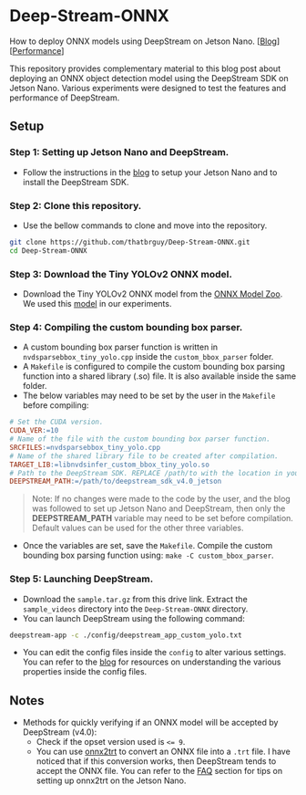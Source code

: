 # Deep-Stream-ONNX

How to deploy ONNX models using DeepStream on Jetson Nano. [[Blog](#)] [[Performance](https://www.youtube.com/watch?v=beX7RqX_FFo)]

This repository provides complementary material to this blog post about deploying an ONNX object detection model using the DeepStream SDK on Jetson Nano. Various experiments were designed to test the features and performance of DeepStream. 

## Setup

### Step 1: Setting up Jetson Nano and DeepStream.

- Follow the instructions in the [blog](#) to setup your Jetson Nano and to install the DeepStream SDK.

### Step 2: Clone this repository.

- Use the bellow commands to clone and move into the repository.

```bash
git clone https://github.com/thatbrguy/Deep-Stream-ONNX.git
cd Deep-Stream-ONNX
```

### Step 3: Download the Tiny YOLOv2 ONNX model.

- Download the Tiny YOLOv2 ONNX model from the [ONNX Model Zoo](https://github.com/onnx/models). We used this [model](https://onnxzoo.blob.core.windows.net/models/opset_8/tiny_yolov2/tiny_yolov2.tar.gz) in our experiments.

### Step 4: Compiling the custom bounding box parser.

- A custom bounding box parser function is written in `nvdsparsebbox_tiny_yolo.cpp` inside the `custom_bbox_parser` folder.
- A `Makefile` is configured to compile the custom bounding box parsing function into a shared library (.so) file. It is also available inside the same folder.
- The below variables may need to be set by the user in the `Makefile`  before compiling:

```makefile
# Set the CUDA version.
CUDA_VER:=10 
# Name of the file with the custom bounding box parser function.
SRCFILES:=nvdsparsebbox_tiny_yolo.cpp
# Name of the shared library file to be created after compilation.
TARGET_LIB:=libnvdsinfer_custom_bbox_tiny_yolo.so
# Path to the DeepStream SDK. REPLACE /path/to with the location in your Jetson Nano.
DEEPSTREAM_PATH:=/path/to/deepstream_sdk_v4.0_jetson
```

> Note: If no changes were made to the code by the user, and the blog was followed to set up Jetson Nano and DeepStream, then only the **DEEPSTREAM_PATH** variable may need to be set before compilation. Default values can be used for the other three variables.

- Once the variables are set, save the `Makefile`. Compile the custom bounding box parsing function using: `make -C custom_bbox_parser`.

### Step 5: Launching DeepStream.

- Download the `sample.tar.gz` from this drive link. Extract the `sample_videos` directory into the `Deep-Stream-ONNX` directory.
- You can launch DeepStream using the following command:

```bash
deepstream-app -c ./config/deepstream_app_custom_yolo.txt
```

- You can edit the config files inside the `config` to alter various settings. You can refer to the [blog](#) for resources on understanding the various properties inside the config files.

## Notes

- Methods for quickly verifying if an ONNX model will be accepted by DeepStream (v4.0):
  - Check if the opset version used is `<= 9`.
  - You can use [onnx2trt](https://github.com/onnx/onnx-tensorrt) to convert an ONNX file into a `.trt` file. I have noticed that if this conversion works, then DeepStream tends to accept the ONNX file. You can refer to the [FAQ](/FAQ.md) section for tips on setting up onnx2trt on the Jetson Nano.